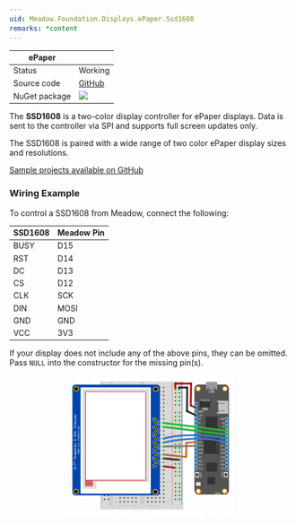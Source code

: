 ```yaml
---
uid: Meadow.Foundation.Displays.ePaper.Ssd1608
remarks: *content
---
```


| ePaper        |             |
|---------------|-------------|
| Status        | Working     |
| Source code   | [GitHub](https://github.com/WildernessLabs/Meadow.Foundation/tree/master/Source/Meadow.Foundation.Peripherals/Displays.ePaper) |
| NuGet package | <img src="https://img.shields.io/nuget/v/Meadow.Foundation.Displays.ePaper.svg?label=Meadow.Foundation.Displays.ePaper" style="width: auto;" /> |

The **SSD1608** is a two-color display controller for ePaper displays. Data is sent to the controller via SPI and supports full screen updates only.

The SSD1608 is paired with a wide range of two color ePaper display sizes and resolutions.

[Sample projects available on GitHub](https://github.com/WildernessLabs/Meadow.Foundation/tree/master/Source/Meadow.Foundation.Peripherals/Displays.ePaper/Samples)

### Wiring Example

 To control a SSD1608 from Meadow, connect the following:

| SSD1608 | Meadow Pin |
|---------|------------|
| BUSY    | D15        |
| RST     | D14        |
| DC      | D13        |
| CS      | D12        |
| CLK     | SCK        |
| DIN     | MOSI       |
| GND     | GND        |
| VCC     | 3V3        |

If your display does not include any of the above pins, they can be omitted. Pass `NULL` into the constructor for the missing pin(s).

<img src="../../API_Assets/Meadow.Foundation.Displays.ePaper.SSD1608/ePaper_Fritzing.png" 
    style="width: 60%; display: block; margin-left: auto; margin-right: auto;" />